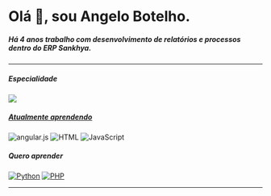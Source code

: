 <div>
<h1>Olá 👋, sou Angelo Botelho.</h1>
<h5>Há 4 anos trabalho com desenvolvimento de relatórios e processos dentro do ERP Sankhya.</h5>
<hr>
 <!-- REDES SOCIAIS !-->
  <h5>Especialidade</h5>
<div>
<p dir="auto">
    <a href=""><img src="https://img.shields.io/badge/Oracle-F80000?style=for-the-badge&logo=oracle&logoColor=white"</a>
</p>
</div>
  <h5>Atualmente aprendendo</h5>
<div>
<p dir="auto">
    <a><img alt="angular.js" src="https://img.shields.io/badge/angular.js-%23E23237.svg?style=for-the-badge&logo=angularjs&logoColor=white" style="max-width: 100%;"></a>
    <a><img alt="HTML" src="https://img.shields.io/badge/html5-%23E34F26.svg?style=for-the-badge&logo=html5&logoColor=white" style="max-width: 100%;"></a>
    <a><img alt="JavaScript" src="https://img.shields.io/badge/javascript-%23323330.svg?style=for-the-badge&logo=javascript&logoColor=%23F7DF1E" style="max-width: 100%;"></a>
</p>
</div>

<div>
  <h5>Quero aprender</h5>
  <a href=""><img alt="Python" src="https://img.shields.io/badge/python-3670A0?style=for-the-badge&logo=python&logoColor=ffdd54" style="max-width: 100%;"></a>
  <a href=""><img alt="PHP" src="https://img.shields.io/badge/php-%23777BB4.svg?style=for-the-badge&logo=php&logoColor=white" data-canonical-src="https://img.shields.io/badge/PHP-%23777BB4.svg?logo=php&amp;logoColor=white" style="max-width: 100%;"></a>
</div>
<hr>
<!--
<p><img align="left" src="https://github-readme-stats.vercel.app/api/top-langs?username=angelogus&show_icons=true&locale=en&layout=compact" alt="angelogus" /></p>

<p>&nbsp;<img align="center" src="https://github-readme-stats.vercel.app/api?username=angelogus&show_icons=true&locale=en" alt="angelogus" /></p>
!-->
</div>
